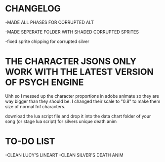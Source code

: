 # CHANGELOG

-MADE ALL PHASES FOR CORRUPTED ALT

-MADE SEPERATE FOLDER WITH SHADED CORRUPTED SPRITES

-fixed sprite chipping for corrupted silver

#  THE CHARACTER JSONS ONLY WORK WITH THE LATEST VERSION OF PSYCH ENGINE

Uhh so I messed up the character proportions in adobe animate so they are way bigger than they should be. I changed their scale to "0.8" to make them size of normal fnf characters.

download the lua script file and drop it into the data chart folder of your song (or stage lua script) for silvers unique death anim

#  TO-DO LIST
-CLEAN LUCY'S LINEART
-CLEAN SILVER'S DEATH ANIM



